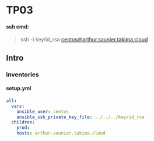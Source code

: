 # TP03

#### ssh cmd:
>ssh -i key/id_rsa centos@arthur.saunier.takima.cloud

## Intro

### inventories

#### setup.yml
```yml
all:
  vars:
    ansible_user: centos
    ansible_ssh_private_key_file: ../../../key/id_rsa
  children:
    prod:
    hosts: arthur.saunier.takima.cloud
```
